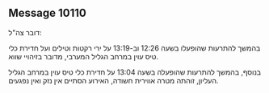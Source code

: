 ## Message 10110

דובר צה"ל:

בהמשך להתרעות שהופעלו בשעה 12:26 וב-13:19 על ירי רקטות וטילים ועל חדירת כלי טיס עוין במרחב הגליל המערבי, מדובר בזיהויי שווא.

בנוסף, בהמשך להתרעות שהופעלה בשעה 13:04 על חדירת כלי טיס עוין במרחב הגליל העליון, זוהתה מטרה אווירית חשודה, האירוע הסתיים אין נזק ואין נפגעים.

